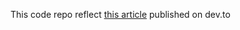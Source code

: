 This code repo reflect [this article](https://dev.to/guisfits/desacoplando-chamadas-com-mediator-38in) published on dev.to

